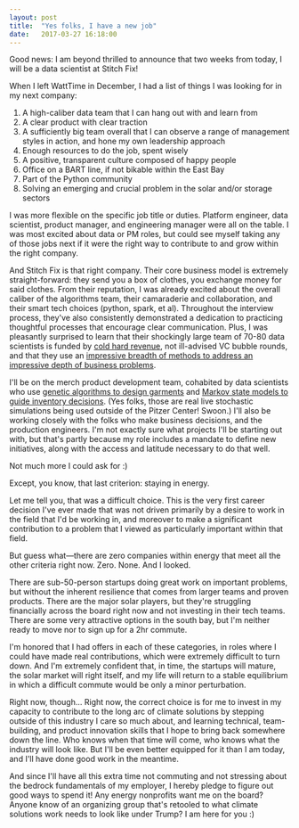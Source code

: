 ```yaml
---
layout: post
title:  "Yes folks, I have a new job"
date:   2017-03-27 16:18:00
---
```


Good news: I am beyond thrilled to announce that two weeks from today, I will be a data scientist at Stitch Fix!

When I left WattTime in December, I had a list of things I was looking for in my next company:

1. A high-caliber data team that I can hang out with and learn from
2. A clear product with clear traction
3. A sufficiently big team overall that I can observe a range of management styles in action, and hone my own leadership approach
4. Enough resources to do the job, spent wisely
5. A positive, transparent culture composed of happy people
6. Office on a BART line, if not bikable within the East Bay
7. Part of the Python community
8. Solving an emerging and crucial problem in the solar and/or storage sectors

I was more flexible on the specific job title or duties. Platform engineer, data scientist, product manager, and engineering manager were all on the table. I was most excited about data or PM roles, but could see myself taking any of those jobs next if it were the right way to contribute to and grow within the right company.

And Stitch Fix is that right company. Their core business model is extremely straight-forward: they send you a box of clothes, you exchange money for said clothes. From their reputation, I was already excited about the overall caliber of the algorithms team, their camaraderie and collaboration, and their smart tech choices (python, spark, et al). Throughout the interview process, they've also consistently demonstrated a dedication to practicing thoughtful processes that encourage clear communication. Plus, I was pleasantly surprised to learn that their shockingly large team of 70-80 data scientists is funded by [cold hard revenue](https://www.recode.net/2017/3/20/14992626/stitch-fix-katrina-lake-code-commerce), not ill-advised VC bubble rounds, and that they use an [impressive breadth of methods to address an impressive depth of business problems](http://algorithms-tour.stitchfix.com/).

I'll be on the merch product development team, cohabited by data scientists who use [genetic algorithms to design garments](https://www.wsj.com/articles/next-top-fashion-designer-a-computer-1489323600) and [Markov state models to guide inventory decisions](http://algorithms-tour.stitchfix.com/#state-machines). (Yes folks, those are real live stochastic simulations being used outside of the Pitzer Center! Swoon.) I'll also be working closely with the folks who make business decisions, and the production engineers. I'm not exactly sure what projects I'll be starting out with, but that's partly because my role includes a mandate to define new initiatives, along with the access and latitude necessary to do that well.

Not much more I could ask for :)

Except, you know, that last criterion: staying in energy.

Let me tell you, that was a difficult choice. This is the very first career decision I've ever made that was not driven primarily by a desire to work in the field that I'd be working in, and moreover to make a significant contribution to a problem that I viewed as particularly important within that field.

But guess what—there are zero companies within energy that meet all the other criteria right now. Zero. None. And I looked.

There are sub-50-person startups doing great work on important problems, but without the inherent resilience that comes from larger teams and proven products. There are the major solar players, but they're struggling financially across the board right now and not investing in their tech teams. There are some very attractive options in the south bay, but I'm neither ready to move nor to sign up for a 2hr commute.

I'm honored that I had offers in each of these categories, in roles where I could have made real contributions, which were extremely difficult to turn down. And I'm extremely confident that, in time, the startups will mature, the solar market will right itself, and my life will return to a stable equilibrium in which a difficult commute would be only a minor perturbation.

Right now, though... Right now, the correct choice is for me to invest in my capacity to contribute to the long arc of climate solutions by stepping outside of this industry I care so much about, and learning technical, team-building, and product innovation skills that I hope to bring back somewhere down the line. Who knows when that time will come, who knows what the industry will look like. But I'll be even better equipped for it than I am today, and I'll have done good work in the meantime.

And since I'll have all this extra time not commuting and not stressing about the bedrock fundamentals of my employer, I hereby pledge to figure out good ways to spend it! Any energy nonprofits want me on the board? Anyone know of an organizing group that's retooled to what climate solutions work needs to look like under Trump? I am here for you :)
